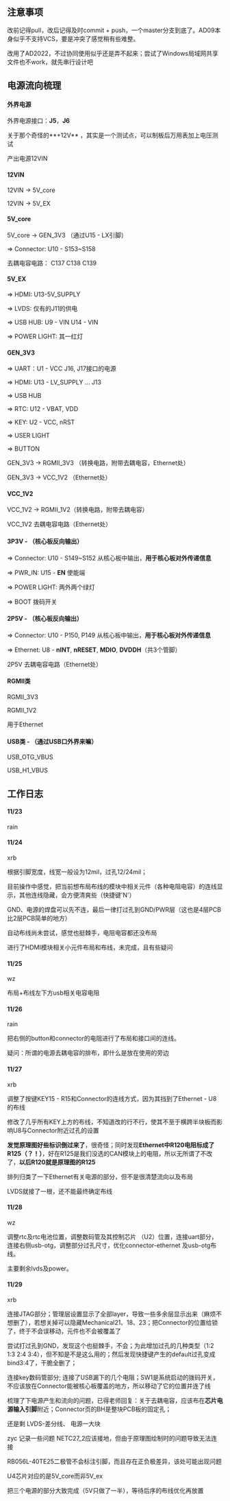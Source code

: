 ## 注意事项

改前记得pull，改后记得及时commit + push，一个master分支到底了。AD09本身似乎不支持VCS，要是冲突了感觉稍有些难整。

改用了AD2022，不过协同使用似乎还是弄不起来；尝试了Windows局域网共享文件也不work，就先串行设计吧



## 电源流向梳理

#### 外界电源

外界电源接口：**J5**，**J6**

关于那个奇怪的**+12V** ，其实是一个测试点，可以制板后万用表加上电压测试

产出电源12VIN

#### 12VIN

12VIN -> 5V_core

12VIN -> 5V_EX

#### 5V_core

5V_core -> GEN_3V3 （通过U15 - LX引脚）

=> Connector: U10 - S153~S158

去耦电容电路： C137 C138 C139

#### 5V_EX

=> HDMI: U13-5V_SUPPLY

=> LVDS: 仅有的J11的供电

=> USB HUB: U9 - VIN  U14 - VIN

=> POWER LIGHT: 其一红灯

#### GEN_3V3

=> UART：U1 - VCC   J16, J17接口的电源

=> HDMI:  U13 - LV_SUPPLY ...	J13

=> USB HUB

=> RTC: U12 - VBAT, VDD

=> KEY: U2 - VCC, nRST

=> USER LIGHT 

=> BUTTON

GEN_3V3 -> RGMII_3V3 （转换电路，附带去耦电容，Ethernet处）

GEN_3V3 -> VCC_1V2 （Ethernet处）

#### VCC_1V2

VCC_1V2 -> RGMII_1V2（转换电路，附带去耦电容）

VCC_1V2 去耦电容电路（Ethernet处）

#### 3P3V - （核心板反向输出）

=> Connector: U10 - S149~S152 从核心板中输出，**用于核心板对外传递信息**

=> PWR_IN: U15 - **EN** 使能端

=> POWER LIGHT: 两外两个绿灯

=> BOOT 拨码开关



#### 2P5V - （核心板反向输出）

=> Connector: U10 - P150, P149 从核心板中输出，**用于核心板对外传递信息**

=> Ethernet: U8 - **nINT**, **nRESET**, **MDIO**, **DVDDH**（共3个管脚）

2P5V 去耦电容电路（Ethernet处）

#### RGMII类

RGMII_3V3

RGMII_1V2

用于Ethernet

#### USB类 - （通过USB口外界来嘛）

USB_OTG_VBUS

USB_H1_VBUS



## 工作日志

#### 11/23

rain

#### 11/24 

xrb

根据引脚宽度，线宽一般设为12mil，过孔12/24mil；

目前操作中感觉，把当前想布局布线的模块中相关元件（各种电阻电容）的连线显示，其他连线隐藏，会方便清爽些（快捷键'N'）

GND、电源的焊盘可以先不连，最后一律打过孔到GND/PWR层（这也是4层PCB比2层PCB简单的地方）

自动布线尚未尝试，感觉也挺棘手，电阻电容都还没布局

进行了HDMI模块相关小元件布局和布线，未完成，且有些疑问

#### 11/25

wz

布局+布线左下方usb相关电容电阻

#### 11/26

rain

把右侧的button和connector的电阻进行了布局和接口间的连线。

疑问：所谓的电源去耦电容的排布，即什么是放在使用的旁边

#### 11/27

xrb

调整了按键KEY15 - R15和Connector的连线方式，因为其挡到了Ethernet - U8 的布线

修改了几乎所有KEY上方的布线，不知道改的行不行，使其不至于横跨半块板而影响U8与Connector附近过孔的设置

**发觉原理图好些标识倒过来了**，很奇怪；同时发现**Ethernet中R120电阻标成了R125（？！）**，好在R125是我们没选的CAN模块上的电阻，所以无所谓了不改了，**以后R120就是原理图的R125**

排列归类了一下Ethernet有关电源的部分，但不是很清楚流向以及布局

LVDS就接了一根，还不能最终确定布线

#### 11/28

wz

调整rtc及rtc电池位置，调整数码管及其控制芯片 （U2）位置，连接uart部分，连接右侧usb-otg，调整部分过孔尺寸，优化connector-ethernet 及usb-otg布线。

主要剩余lvds及power。

#### 11/29

xrb

连接JTAG部分；管理层设置显示了全部layer，导致一些多余层显示出来（麻烦不想删了），若想关掉可以隐藏Mechanical21、18、23；把Connector的位置给锁了，终于不会误移动，元件也不会被覆盖了

尝试打过孔到GND，发现这个也挺棘手，不会；为此增加过孔的几种类型（1:2 1:3 2:4 3:4），但不知是不是这么用的；然后发现快捷键产生的default过孔变成bind3:4了，干脆全删了；

连接key数码管部分; 连接了USB漏下的几个电阻；SW1是系统启动的拨码开关，不应该放在Connector能被核心板覆盖的地方，所以移动了它的位置并连了线

梳理了下电源产生和流向的问题，已得老师回复：关于去耦电容，应该布在**芯片电源输入引脚**附近；Connector页的BH是整块PCB板的固定孔；

还是剩 LVDS-差分线、 电源一大块

zyc
记录一些问题
NETC27_2应该接地，但由于原理图绘制时的问题导致无法连接

RB056L-40TE25二极管不会标注引脚，而且存在正负极差异，该处可能出现问题

U4芯片对应的是5V_core而非5V_ex

把三个电源的部分大致完成（5V只做了一半），等待后序的布线优化再放置